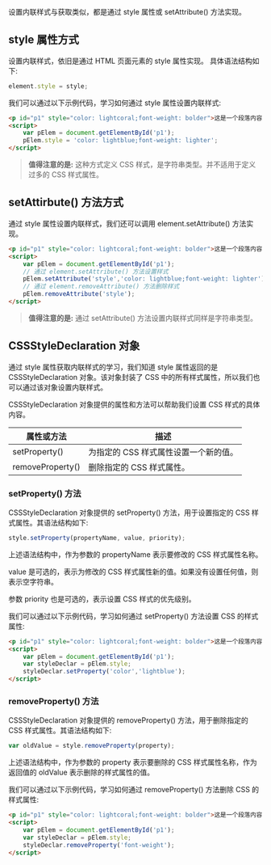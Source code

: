 设置内联样式与获取类似，都是通过 style 属性或 setAttribute() 方法实现。

## style 属性方式

设置内联样式，依旧是通过 HTML 页面元素的 style 属性实现。具体语法结构如下:

```javascript
element.style = style;```

我们可以通过以下示例代码，学习如何通过 style 属性设置内联样式:

```html
<p id="p1" style="color: lightcoral;font-weight: bolder">这是一个段落内容.</p><script>    var pElem = document.getElementById('p1');    pElem.style = 'color: lightblue;font-weight: lighter';</script>
```

> **值得注意的是:** 这种方式定义 CSS 样式，是字符串类型。并不适用于定义过多的 CSS 样式属性。

## setAttirbute() 方法方式

通过 style 属性设置内联样式，我们还可以调用 element.setAttribute() 方法实现。```html
<p id="p1" style="color: lightcoral;font-weight: bolder">这是一个段落内容.</p><script>    var pElem = document.getElementById('p1');    // 通过 element.setAttribute() 方法设置样式    pElem.setAttribute('style','color: lightblue;font-weight: lighter');    // 通过 element.removeAttribute() 方法删除样式    pElem.removeAttribute('style');</script>
```

> **值得注意的是:** 通过 setAttribute() 方法设置内联样式同样是字符串类型。

## CSSStyleDeclaration 对象通过 style 属性获取内联样式的学习，我们知道 style 属性返回的是 CSSStyleDeclaration 对象。该对象封装了 CSS 中的所有样式属性，所以我们也可以通过该对象设置内联样式。

CSSStyleDeclaration 对象提供的属性和方法可以帮助我们设置 CSS 样式的具体内容。| 属性或方法 | 描述 |
| --- | --- |
| setProperty() | 为指定的 CSS 样式属性设置一个新的值。|
| removeProperty() | 删除指定的 CSS 样式属性。|

### setProperty() 方法CSSStyleDeclaration 对象提供的 setProperty() 方法，用于设置指定的 CSS 样式属性。其语法结构如下:

```javascript
style.setProperty(propertyName, value, priority);
```

上述语法结构中，作为参数的 propertyName 表示要修改的 CSS 样式属性名称。

value 是可选的，表示为修改的 CSS 样式属性新的值。如果没有设置任何值，则表示空字符串。

参数 priority 也是可选的，表示设置 CSS 样式的优先级别。

我们可以通过以下示例代码，学习如何通过 setProperty() 方法设置 CSS 的样式属性:

```html
<p id="p1" style="color: lightcoral;font-weight: bolder">这是一个段落内容.</p><script>    var pElem = document.getElementById('p1');    var styleDeclar = pElem.style;    styleDeclar.setProperty('color','lightblue');</script>
```

### removeProperty() 方法CSSStyleDeclaration 对象提供的 removeProperty() 方法，用于删除指定的 CSS 样式属性。其语法结构如下:

```javascript
var oldValue = style.removeProperty(property);
```

上述语法结构中，作为参数的 property 表示要删除的 CSS 样式属性名称，作为返回值的 oldValue 表示删除的样式属性的值。

我们可以通过以下示例代码，学习如何通过 removeProperty() 方法删除 CSS 的样式属性:

```html
<p id="p1" style="color: lightcoral;font-weight: bolder">这是一个段落内容.</p><script>    var pElem = document.getElementById('p1');    var styleDeclar = pElem.style;    styleDeclar.removeProperty('font-weight'); </script>
```